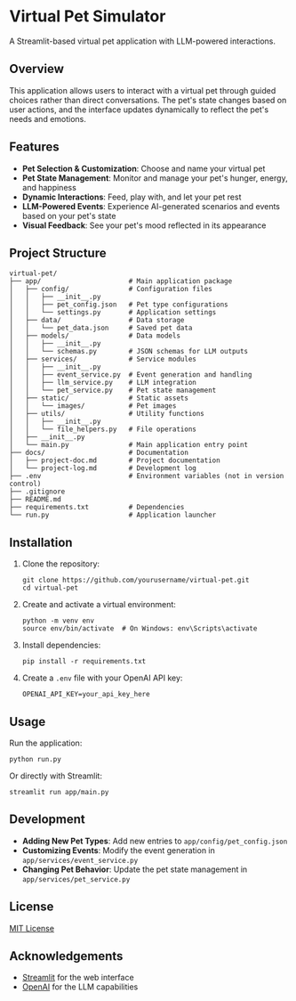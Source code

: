 # Virtual Pet Simulator

A Streamlit-based virtual pet application with LLM-powered interactions.

## Overview

This application allows users to interact with a virtual pet through guided choices rather than direct conversations. The pet's state changes based on user actions, and the interface updates dynamically to reflect the pet's needs and emotions.

## Features

- **Pet Selection & Customization**: Choose and name your virtual pet
- **Pet State Management**: Monitor and manage your pet's hunger, energy, and happiness
- **Dynamic Interactions**: Feed, play with, and let your pet rest
- **LLM-Powered Events**: Experience AI-generated scenarios and events based on your pet's state
- **Visual Feedback**: See your pet's mood reflected in its appearance

## Project Structure

```
virtual-pet/
├── app/                      # Main application package
│   ├── config/               # Configuration files
│   │   ├── __init__.py
│   │   ├── pet_config.json   # Pet type configurations
│   │   └── settings.py       # Application settings
│   ├── data/                 # Data storage
│   │   └── pet_data.json     # Saved pet data
│   ├── models/               # Data models
│   │   ├── __init__.py
│   │   └── schemas.py        # JSON schemas for LLM outputs
│   ├── services/             # Service modules
│   │   ├── __init__.py
│   │   ├── event_service.py  # Event generation and handling
│   │   ├── llm_service.py    # LLM integration
│   │   └── pet_service.py    # Pet state management
│   ├── static/               # Static assets
│   │   └── images/           # Pet images
│   ├── utils/                # Utility functions
│   │   ├── __init__.py
│   │   └── file_helpers.py   # File operations
│   ├── __init__.py
│   └── main.py               # Main application entry point
├── docs/                     # Documentation
│   ├── project-doc.md        # Project documentation
│   └── project-log.md        # Development log
├── .env                      # Environment variables (not in version control)
├── .gitignore
├── README.md
├── requirements.txt          # Dependencies
└── run.py                    # Application launcher
```

## Installation

1. Clone the repository:
   ```
   git clone https://github.com/yourusername/virtual-pet.git
   cd virtual-pet
   ```

2. Create and activate a virtual environment:
   ```
   python -m venv env
   source env/bin/activate  # On Windows: env\Scripts\activate
   ```

3. Install dependencies:
   ```
   pip install -r requirements.txt
   ```

4. Create a `.env` file with your OpenAI API key:
   ```
   OPENAI_API_KEY=your_api_key_here
   ```

## Usage

Run the application:
```
python run.py
```

Or directly with Streamlit:
```
streamlit run app/main.py
```

## Development

- **Adding New Pet Types**: Add new entries to `app/config/pet_config.json`
- **Customizing Events**: Modify the event generation in `app/services/event_service.py`
- **Changing Pet Behavior**: Update the pet state management in `app/services/pet_service.py`

## License

[MIT License](LICENSE)

## Acknowledgements

- [Streamlit](https://streamlit.io/) for the web interface
- [OpenAI](https://openai.com/) for the LLM capabilities

